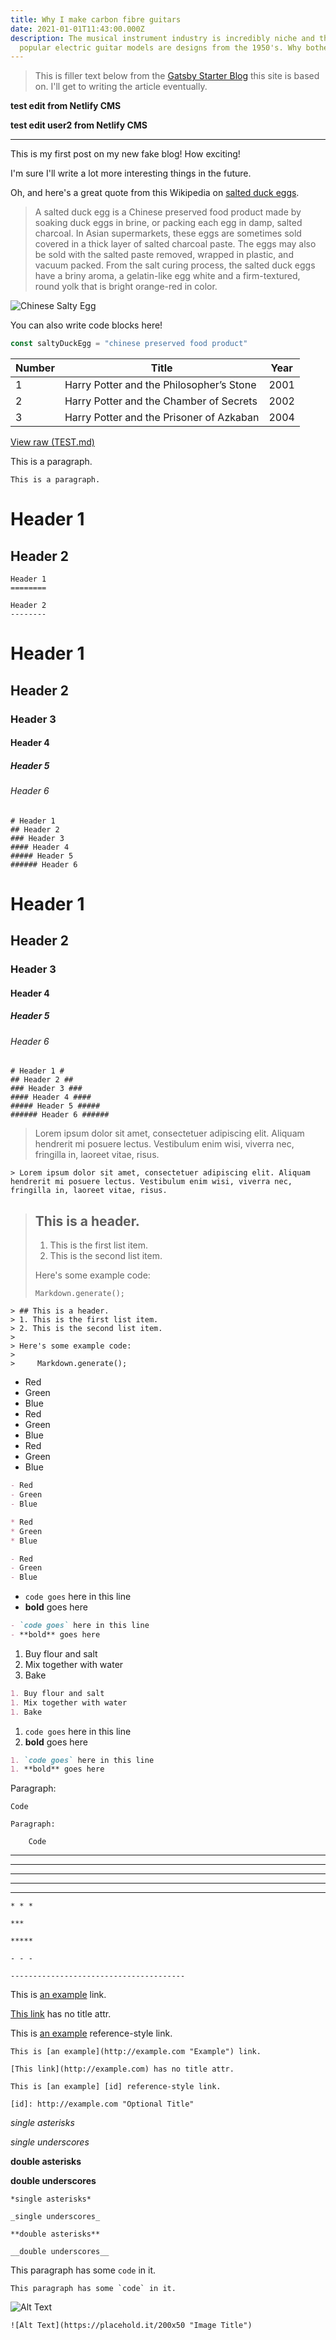 ```yaml
---
title: Why I make carbon fibre guitars
date: 2021-01-01T11:43:00.000Z
description: The musical instrument industry is incredibly niche and the most
  popular electric guitar models are designs from the 1950's. Why bother?
---
```

> This is filler text below from the [Gatsby Starter Blog](https://github.com/gatsbyjs/gatsby-starter-blog) this site is based on. I'll get to writing the article eventually.

**test edit from Netlify CMS**

**test edit user2 from Netlify CMS**

- - -

This is my first post on my new fake blog! How exciting!

I'm sure I'll write a lot more interesting things in the future.

Oh, and here's a great quote from this Wikipedia on
[salted duck eggs](https://en.wikipedia.org/wiki/Salted_duck_egg).

> A salted duck egg is a Chinese preserved food product made by soaking duck
> eggs in brine, or packing each egg in damp, salted charcoal. In Asian
> supermarkets, these eggs are sometimes sold covered in a thick layer of salted
> charcoal paste. The eggs may also be sold with the salted paste removed,
> wrapped in plastic, and vacuum packed. From the salt curing process, the
> salted duck eggs have a briny aroma, a gelatin-like egg white and a
> firm-textured, round yolk that is bright orange-red in color.

![Chinese Salty Egg](./salty_egg.jpg)

You can also write code blocks here!

```js
const saltyDuckEgg = "chinese preserved food product"
```

| Number | Title                                    | Year |
| ------ | ---------------------------------------- | ---- |
| 1      | Harry Potter and the Philosopher’s Stone | 2001 |
| 2      | Harry Potter and the Chamber of Secrets  | 2002 |
| 3      | Harry Potter and the Prisoner of Azkaban | 2004 |

[View raw (TEST.md)](https://raw.github.com/adamschwartz/github-markdown-kitchen-sink/master/README.md)

This is a paragraph.

```
This is a paragraph.
```

# Header 1

## Header 2

```
Header 1
========

Header 2
--------
```

# Header 1

## Header 2

### Header 3

#### Header 4

##### Header 5

###### Header 6

```
# Header 1
## Header 2
### Header 3
#### Header 4
##### Header 5
###### Header 6
```

# Header 1

## Header 2

### Header 3

#### Header 4

##### Header 5

###### Header 6

```
# Header 1 #
## Header 2 ##
### Header 3 ###
#### Header 4 ####
##### Header 5 #####
###### Header 6 ######
```

> Lorem ipsum dolor sit amet, consectetuer adipiscing elit. Aliquam hendrerit mi posuere lectus. Vestibulum enim wisi, viverra nec, fringilla in, laoreet vitae, risus.

```
> Lorem ipsum dolor sit amet, consectetuer adipiscing elit. Aliquam hendrerit mi posuere lectus. Vestibulum enim wisi, viverra nec, fringilla in, laoreet vitae, risus.
```

> ## This is a header.
>
> 1. This is the first list item.
> 2. This is the second list item.
>
> Here's some example code:
>
> ```
> Markdown.generate();
> ```

```
> ## This is a header.
> 1. This is the first list item.
> 2. This is the second list item.
>
> Here's some example code:
>
>     Markdown.generate();
```

* Red
* Green
* Blue
* Red
* Green
* Blue
* Red
* Green
* Blue

```markdown
- Red
- Green
- Blue

* Red
* Green
* Blue

- Red
- Green
- Blue
```

* `code goes` here in this line
* **bold** goes here

```markdown
- `code goes` here in this line
- **bold** goes here
```

1. Buy flour and salt
2. Mix together with water
3. Bake

```markdown
1. Buy flour and salt
1. Mix together with water
1. Bake
```

1. `code goes` here in this line
2. **bold** goes here

```markdown
1. `code goes` here in this line
1. **bold** goes here
```

Paragraph:

```
Code
```

<!-- -->

```
Paragraph:

    Code
```

- - -

- - -

- - -

- - -

- - -

```
* * *

***

*****

- - -

---------------------------------------
```

This is [an example](http://example.com "Example") link.

[This link](http://example.com) has no title attr.

This is [an example](http://example.com "Optional Title") reference-style link.

```
This is [an example](http://example.com "Example") link.

[This link](http://example.com) has no title attr.

This is [an example] [id] reference-style link.

[id]: http://example.com "Optional Title"
```

*single asterisks*

*single underscores*

**double asterisks**

**double underscores**

```
*single asterisks*

_single underscores_

**double asterisks**

__double underscores__
```

This paragraph has some `code` in it.

```
This paragraph has some `code` in it.
```

![Alt Text](https://placehold.it/200x50 "Image Title")

```
![Alt Text](https://placehold.it/200x50 "Image Title")
```